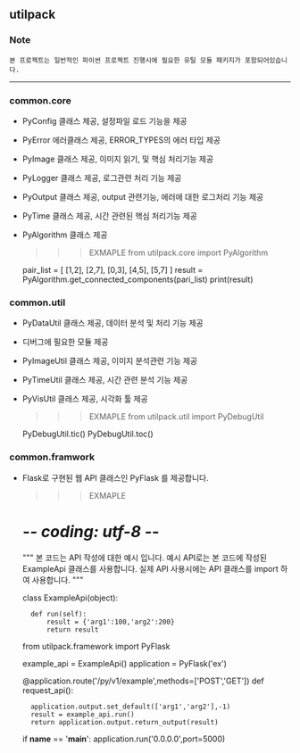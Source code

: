 ## utilpack  


### Note
    본 프로젝트는 일반적인 파이썬 프로젝트 진행시에 필요한 유틸 모듈 패키지가 포함되어있습니다.
    
---

### common.core

- PyConfig 클래스 제공, 설정파일 로드 기능을 제공
- PyError 에러클래스 제공, ERROR_TYPES의 에러 타입 제공
- PyImage 클래스 제공, 이미지 읽기, 및 핵심 처리기능 제공
- PyLogger 클래스 제공, 로그관련 처리 기능 제공
- PyOutput 클래스 제공, output 관련기능, 에러에 대한 로그처리 기능 제공
- PyTime 클래스 제공, 시간 관련된 핵심 처리기능 제공
- PyAlgorithm 클래스 제공

   
    >>> EXMAPLE
    from utilpack.core import PyAlgorithm
    
    pair_list = [ [1,2], [2,7], [0,3], [4,5], [5,7] ]
    result = PyAlgorithm.get_connected_components(pari_list)
    print(result)


### common.util

- PyDataUtil 클래스 제공, 데이터 분석 및 처리 기능 제공
- 디버그에 필요한 모듈 제공
- PyImageUtil 클래스 제공, 이미지 분석관련 기능 제공
- PyTimeUtil 클래스 제공, 시간 관련 분석 기능 제공
- PyVisUtil 클래스 제공, 시각화 툴 제공


    >>> EXMAPLE
    from utilpack.util import PyDebugUtil
    
    PyDebugUtil.tic()
    PyDebugUtil.toc()
    
### common.framwork  

- Flask로 구현된 웹 API 클래스인 PyFlask 를 제공합니다.  


    >>> EXMAPLE
    
    # -*- coding: utf-8 -*-
    """
    본 코드는 API 작성에 대한 예시 입니다.
    예시 API로는 본 코드에 작성된
    ExampleApi 클래스를 사용합니다.
    실제 API 사용시에는 API 클래스를 import 하여 사용합니다.
    """
    
    
    class ExampleApi(object):
    
        def run(self):
            result = {'arg1':100,'arg2':200}
            return result
    
    
    from utilpack.framework import PyFlask
    
    example_api = ExampleApi()
    application = PyFlask('ex')
    
    
    @application.route('/py/v1/example',methods=['POST','GET'])
    def request_api():
    
        application.output.set_default(['arg1','arg2'],-1)
        result = example_api.run()
        return application.output.return_output(result)
    
    if __name__ == '__main__':
        application.run('0.0.0.0',port=5000)    
    
